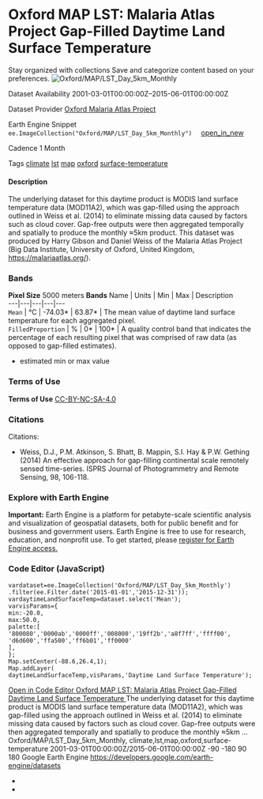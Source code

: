  
#  Oxford MAP LST: Malaria Atlas Project Gap-Filled Daytime Land Surface Temperature 
Stay organized with collections  Save and categorize content based on your preferences. 
![Oxford/MAP/LST_Day_5km_Monthly](https://developers.google.com/earth-engine/datasets/images/Oxford/Oxford_MAP_LST_Day_5km_Monthly_sample.png) 

Dataset Availability
    2001-03-01T00:00:00Z–2015-06-01T00:00:00Z 

Dataset Provider
     [ Oxford Malaria Atlas Project ](https://www.bdi.ox.ac.uk/research/malaria-atlas-project) 

Earth Engine Snippet
     `    ee.ImageCollection("Oxford/MAP/LST_Day_5km_Monthly")   ` [ open_in_new ](https://code.earthengine.google.com/?scriptPath=Examples:Datasets/Oxford/Oxford_MAP_LST_Day_5km_Monthly) 

Cadence
    1 Month 

Tags
     [climate](https://developers.google.com/earth-engine/datasets/tags/climate) [lst](https://developers.google.com/earth-engine/datasets/tags/lst) [map](https://developers.google.com/earth-engine/datasets/tags/map) [oxford](https://developers.google.com/earth-engine/datasets/tags/oxford) [surface-temperature](https://developers.google.com/earth-engine/datasets/tags/surface-temperature)
#### Description
The underlying dataset for this daytime product is MODIS land surface temperature data (MOD11A2), which was gap-filled using the approach outlined in Weiss et al. (2014) to eliminate missing data caused by factors such as cloud cover. Gap-free outputs were then aggregated temporally and spatially to produce the monthly ≈5km product.
This dataset was produced by Harry Gibson and Daniel Weiss of the Malaria Atlas Project (Big Data Institute, University of Oxford, United Kingdom, <https://malariaatlas.org/>).
### Bands
**Pixel Size** 5000 meters 
**Bands**
Name | Units | Min | Max | Description  
---|---|---|---|---  
`Mean` | °C |  -74.03*  |  63.87*  | The mean value of daytime land surface temperature for each aggregated pixel.  
`FilledProportion` | % |  0*  |  100*  | A quality control band that indicates the percentage of each resulting pixel that was comprised of raw data (as opposed to gap-filled estimates).  
* estimated min or max value 
### Terms of Use
**Terms of Use**
[CC-BY-NC-SA-4.0](https://spdx.org/licenses/CC-BY-NC-SA-4.0.html)
### Citations
Citations:
  * Weiss, D.J., P.M. Atkinson, S. Bhatt, B. Mappin, S.I. Hay & P.W. Gething (2014) An effective approach for gap-filling continental scale remotely sensed time-series. ISPRS Journal of Photogrammetry and Remote Sensing, 98, 106-118.


### Explore with Earth Engine
**Important:** Earth Engine is a platform for petabyte-scale scientific analysis and visualization of geospatial datasets, both for public benefit and for business and government users. Earth Engine is free to use for research, education, and nonprofit use. To get started, please [register for Earth Engine access.](https://console.cloud.google.com/earth-engine)
### Code Editor (JavaScript)
```
vardataset=ee.ImageCollection('Oxford/MAP/LST_Day_5km_Monthly')
.filter(ee.Filter.date('2015-01-01','2015-12-31'));
vardaytimeLandSurfaceTemp=dataset.select('Mean');
varvisParams={
min:-20.0,
max:50.0,
palette:[
'800080','0000ab','0000ff','008000','19ff2b','a8f7ff','ffff00',
'd6d600','ffa500','ff6b01','ff0000'
],
};
Map.setCenter(-88.6,26.4,1);
Map.addLayer(
daytimeLandSurfaceTemp,visParams,'Daytime Land Surface Temperature');
```
[ Open in Code Editor ](https://code.earthengine.google.com/?scriptPath=Examples:Datasets/Oxford/Oxford_MAP_LST_Day_5km_Monthly)
[ Oxford MAP LST: Malaria Atlas Project Gap-Filled Daytime Land Surface Temperature ](https://developers.google.com/earth-engine/datasets/catalog/Oxford_MAP_LST_Day_5km_Monthly)
The underlying dataset for this daytime product is MODIS land surface temperature data (MOD11A2), which was gap-filled using the approach outlined in Weiss et al. (2014) to eliminate missing data caused by factors such as cloud cover. Gap-free outputs were then aggregated temporally and spatially to produce the monthly ≈5km …
Oxford/MAP/LST_Day_5km_Monthly, climate,lst,map,oxford,surface-temperature 
2001-03-01T00:00:00Z/2015-06-01T00:00:00Z
-90 -180 90 180 
Google Earth Engine
https://developers.google.com/earth-engine/datasets
  * [ ](https://doi.org/https://www.bdi.ox.ac.uk/research/malaria-atlas-project)
  * [ ](https://doi.org/https://developers.google.com/earth-engine/datasets/catalog/Oxford_MAP_LST_Day_5km_Monthly)


